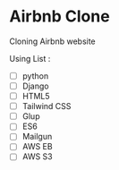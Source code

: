 # Airbnb Clone

Cloning Airbnb website

Using List :

- [ ] python
- [ ] Django
- [ ] HTML5
- [ ] Tailwind CSS
- [ ] Glup
- [ ] ES6
- [ ] Mailgun
- [ ] AWS EB
- [ ] AWS S3
